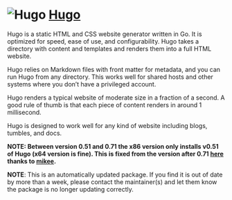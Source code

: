 # ![Hugo](https://cdn.jsdelivr.net/gh/pauby/chocopackages/icons/hugo.png "Hugo Logo") [Hugo](https://chocolatey.org/packages/hugo)

Hugo is a static HTML and CSS website generator written in Go. It is optimized for speed, ease of use, and configurability. Hugo takes a directory with content and templates and renders them into a full HTML website.

Hugo relies on Markdown files with front matter for metadata, and you can run Hugo from any directory. This works well for shared hosts and other systems where you don’t have a privileged account.

Hugo renders a typical website of moderate size in a fraction of a second. A good rule of thumb is that each piece of content renders in around 1 millisecond.

Hugo is designed to work well for any kind of website including blogs, tumbles, and docs.

**NOTE: Between version 0.51 and 0.71 the x86 version only installs v0.51 of Hugo (x64 version is fine). This is fixed from the version after 0.71 [here](https://github.com/pauby/ChocoPackages/issues/53) thanks to [mikee](https://github.com/mikeee).**

**NOTE**: This is an automatically updated package. If you find it is out of date by more than a week, please contact the maintainer(s) and let them know the package is no longer updating correctly.